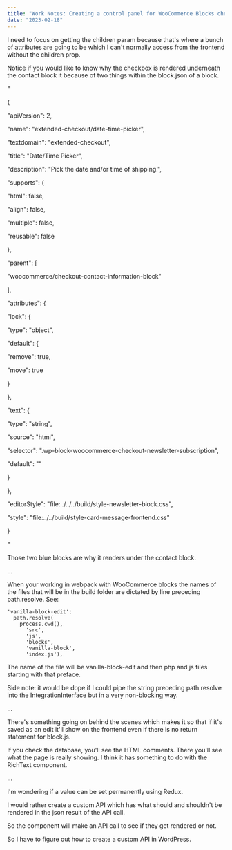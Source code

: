 ```yaml
---
title: "Work Notes: Creating a control panel for WooCommerce Blocks checkout blocks."
date: "2023-02-18"
---
```


I need to focus on getting the children param because that's where a bunch of attributes are going to be which I can't normally access from the frontend without the children prop.

Notice if you would like to know why the checkbox is rendered underneath the contact block it because of two things within the block.json of a block.

"

{

"apiVersion": 2,

"name": "extended-checkout/date-time-picker",

"textdomain": "extended-checkout",

"title": "Date/Time Picker",

"description": "Pick the date and/or time of shipping.",

"supports": {

"html": false,

"align": false,

"multiple": false,

"reusable": false

},

"parent": \[

"woocommerce/checkout-contact-information-block"

\],

"attributes": {

"lock": {

"type": "object",

"default": {

"remove": true,

"move": true

}

},

"text": {

"type": "string",

"source": "html",

"selector": ".wp-block-woocommerce-checkout-newsletter-subscription",

"default": ""

}

},

"editorStyle": "file:../../../build/style-newsletter-block.css",

"style": "file:../../build/style-card-message-frontend.css"

}

"

Those two blue blocks are why it renders under the contact block.

...

When your working in webpack with WooCommerce blocks the names of the files that will be in the build folder are dictated by line preceding path.resolve. See:

```
'vanilla-block-edit':
  path.resolve(
    process.cwd(),
      'src',
      'js',
      'blocks',
      'vanilla-block',
      'index.js'),
```

The name of the file will be vanilla-block-edit and then php and js files starting with that preface.

Side note: it would be dope if I could pipe the string preceding path.resolve into the IntegrationInterface but in a very non-blocking way.

...

There's something going on behind the scenes which makes it so that if it's saved as an edit it'll show on the frontend even if there is no return statement for block.js.

If you check the database, you'll see the HTML comments. There you'll see what the page is really showing. I think it has something to do with the RichText component.

...

I'm wondering if a value can be set permanently using Redux.

I would rather create a custom API which has what should and shouldn't be rendered in the json result of the API call.

So the component will make an API call to see if they get rendered or not.

So I have to figure out how to create a custom API in WordPress.
